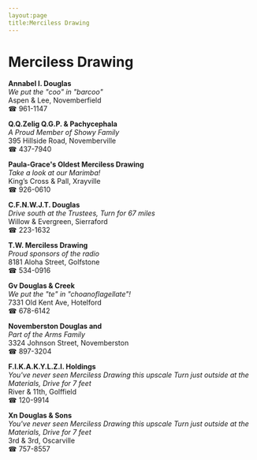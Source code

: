 ```yaml
---
layout:page
title:Merciless Drawing
---
```

# Merciless Drawing

**Annabel I. Douglas**  
_We put the "coo" in "barcoo"_  
Aspen & Lee, Novemberfield  
☎ 961-1147



**Q.Q.Zelig Q.G.P. & Pachycephala**  
_A Proud Member of Showy Family_  
395 Hillside Road, Novemberville  
☎ 437-7940



**Paula-Grace's Oldest Merciless Drawing**  
_Take a look at our Marimba!_  
King’s Cross & Pall, Xrayville  
☎ 926-0610



**C.F.N.W.J.T. Douglas**  
_Drive south at the Trustees, Turn for 67 miles_  
Willow & Evergreen, Sierraford  
☎ 223-1632



**T.W. Merciless Drawing**  
_Proud sponsors of the radio_  
8181 Aloha Street, Golfstone  
☎ 534-0916



**Gv Douglas & Creek**  
_We put the "te" in "choanoflagellate"!_  
7331 Old Kent Ave, Hotelford  
☎ 678-6142



**Novemberston Douglas and**  
_Part of the Arms Family_  
3324 Johnson Street, Novemberston  
☎ 897-3204



**F.I.K.A.K.Y.L.Z.I. Holdings**  
_You've never seen Merciless Drawing this upscale 
Turn just outside at the Materials, Drive for 7 feet_  
River & 11th, Golffield  
☎ 120-9914



**Xn Douglas & Sons**  
_You've never seen Merciless Drawing this upscale 
Turn just outside at the Materials, Drive for 7 feet_  
3rd & 3rd, Oscarville  
☎ 757-8557



